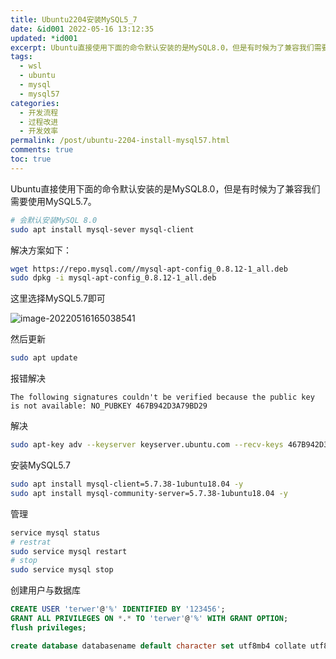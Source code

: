 ```yaml
---
title: Ubuntu2204安装MySQL5_7
date: &id001 2022-05-16 13:12:35
updated: *id001
excerpt: Ubuntu直接使用下面的命令默认安装的是MySQL8.0，但是有时候为了兼容我们需要使用MySQL5.7。
tags:
  - wsl
  - ubuntu
  - mysql
  - mysql57
categories:
  - 开发流程
  - 过程改进
  - 开发效率
permalink: /post/ubuntu-2204-install-mysql57.html
comments: true
toc: true
---
```

Ubuntu直接使用下面的命令默认安装的是MySQL8.0，但是有时候为了兼容我们需要使用MySQL5.7。

```bash
# 会默认安装MySQL 8.0
sudo apt install mysql-sever mysql-client
```

解决方案如下：

```bash
wget https://repo.mysql.com//mysql-apt-config_0.8.12-1_all.deb
sudo dpkg -i mysql-apt-config_0.8.12-1_all.deb
```

这里选择MySQL5.7即可

![image-20220516165038541](https://cdn.jsdelivr.net/gh/terwer/upload@main/img/image-20220516165038541.png)

然后更新

```bash
sudo apt update
```

报错解决

```
The following signatures couldn't be verified because the public key is not available: NO_PUBKEY 467B942D3A79BD29
```

解决

```bash
sudo apt-key adv --keyserver keyserver.ubuntu.com --recv-keys 467B942D3A79BD29
```

安装MySQL5.7

```bash
sudo apt install mysql-client=5.7.38-1ubuntu18.04 -y
sudo apt install mysql-community-server=5.7.38-1ubuntu18.04 -y
```

管理

```bash
service mysql status
# restrat
sudo service mysql restart
# stop
sudo service mysql stop
```

创建用户与数据库

```sql
CREATE USER 'terwer'@'%' IDENTIFIED BY '123456';
GRANT ALL PRIVILEGES ON *.* TO 'terwer'@'%' WITH GRANT OPTION;
flush privileges;

create database databasename default character set utf8mb4 collate utf8mb4_general_ci;
```